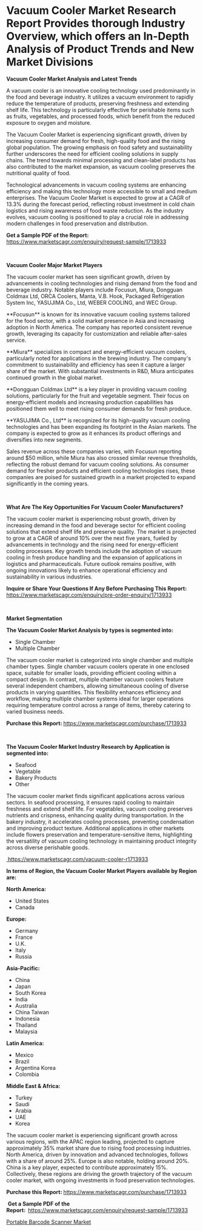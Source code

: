 <p><h1>Vacuum Cooler Market Research Report Provides thorough Industry Overview, which offers an In-Depth Analysis of Product Trends and New Market Divisions</h1></p><p><strong>Vacuum Cooler Market Analysis and Latest Trends</strong></p>
<p><p>A vacuum cooler is an innovative cooling technology used predominantly in the food and beverage industry. It utilizes a vacuum environment to rapidly reduce the temperature of products, preserving freshness and extending shelf life. This technology is particularly effective for perishable items such as fruits, vegetables, and processed foods, which benefit from the reduced exposure to oxygen and moisture.</p><p>The Vacuum Cooler Market is experiencing significant growth, driven by increasing consumer demand for fresh, high-quality food and the rising global population. The growing emphasis on food safety and sustainability further underscores the need for efficient cooling solutions in supply chains. The trend towards minimal processing and clean-label products has also contributed to the market expansion, as vacuum cooling preserves the nutritional quality of food.</p><p>Technological advancements in vacuum cooling systems are enhancing efficiency and making this technology more accessible to small and medium enterprises. The Vacuum Cooler Market is expected to grow at a CAGR of 13.3% during the forecast period, reflecting robust investment in cold chain logistics and rising awareness of food waste reduction. As the industry evolves, vacuum cooling is positioned to play a crucial role in addressing modern challenges in food preservation and distribution.</p></p>
<p><strong>Get a Sample PDF of the Report:&nbsp;</strong> <a href="https://www.marketscagr.com/enquiry/request-sample/1713933?utm_campaign=2235&utm_medium=2&utm_source=Github&utm_content=ia&utm_term=19022025&utm_id=vacuum-cooler">https://www.marketscagr.com/enquiry/request-sample/1713933</a></p>
<p>&nbsp;</p>
<p><strong>Vacuum Cooler Major Market Players</strong></p>
<p><p>The vacuum cooler market has seen significant growth, driven by advancements in cooling technologies and rising demand from the food and beverage industry. Notable players include Focusun, Miura, Dongguan Coldmax Ltd, ORCA Coolers, Manta, V.B. Hook, Packaged Refrigeration System Inc, YASUJIMA Co., Ltd, WEBER COOLING, and WEC Group.</p><p>**Focusun** is known for its innovative vacuum cooling systems tailored for the food sector, with a solid market presence in Asia and increasing adoption in North America. The company has reported consistent revenue growth, leveraging its capacity for customization and reliable after-sales service. </p><p>**Miura** specializes in compact and energy-efficient vacuum coolers, particularly noted for applications in the brewing industry. The company's commitment to sustainability and efficiency has seen it capture a larger share of the market. With substantial investments in R&D, Miura anticipates continued growth in the global market.</p><p>**Dongguan Coldmax Ltd** is a key player in providing vacuum cooling solutions, particularly for the fruit and vegetable segment. Their focus on energy-efficient models and increasing production capabilities has positioned them well to meet rising consumer demands for fresh produce.</p><p>**YASUJIMA Co., Ltd** is recognized for its high-quality vacuum cooling technologies and has been expanding its footprint in the Asian markets. The company is expected to grow as it enhances its product offerings and diversifies into new segments.</p><p>Sales revenue across these companies varies, with Focusun reporting around $50 million, while Miura has also crossed similar revenue thresholds, reflecting the robust demand for vacuum cooling solutions. As consumer demand for fresher products and efficient cooling technologies rises, these companies are poised for sustained growth in a market projected to expand significantly in the coming years.</p></p>
<p>&nbsp;</p>
<p><strong>What Are The Key Opportunities For Vacuum Cooler Manufacturers?</strong></p>
<p><p>The vacuum cooler market is experiencing robust growth, driven by increasing demand in the food and beverage sector for efficient cooling solutions that extend shelf life and preserve quality. The market is projected to grow at a CAGR of around 10% over the next five years, fueled by advancements in technology and the rising need for energy-efficient cooling processes. Key growth trends include the adoption of vacuum cooling in fresh produce handling and the expansion of applications in logistics and pharmaceuticals. Future outlook remains positive, with ongoing innovations likely to enhance operational efficiency and sustainability in various industries.</p></p>
<p><strong>Inquire or Share Your Questions If Any Before Purchasing This Report:</strong> <a href="https://www.marketscagr.com/enquiry/pre-order-enquiry/1713933?utm_campaign=2235&utm_medium=2&utm_source=Github&utm_content=ia&utm_term=19022025&utm_id=vacuum-cooler">https://www.marketscagr.com/enquiry/pre-order-enquiry/1713933</a></p>
<p>&nbsp;</p>
<p><strong>Market Segmentation</strong></p>
<p><strong>The Vacuum Cooler Market Analysis by types is segmented into:</strong></p>
<p><ul><li>Single Chamber</li><li>Multiple Chamber</li></ul></p>
<p><p>The vacuum cooler market is categorized into single chamber and multiple chamber types. Single chamber vacuum coolers operate in one enclosed space, suitable for smaller loads, providing efficient cooling within a compact design. In contrast, multiple chamber vacuum coolers feature several independent chambers, allowing simultaneous cooling of diverse products in varying quantities. This flexibility enhances efficiency and workflow, making multiple chamber systems ideal for larger operations requiring temperature control across a range of items, thereby catering to varied business needs.</p></p>
<p><strong>Purchase this Report:&nbsp;</strong><a href="https://www.marketscagr.com/purchase/1713933?utm_campaign=2235&utm_medium=2&utm_source=Github&utm_content=ia&utm_term=19022025&utm_id=vacuum-cooler">https://www.marketscagr.com/purchase/1713933</a></p>
<p>&nbsp;</p>
<p><strong>The Vacuum Cooler Market Industry Research by Application is segmented into:</strong></p>
<p><ul><li>Seafood</li><li>Vegetable</li><li>Bakery Products</li><li>Other</li></ul></p>
<p><p>The vacuum cooler market finds significant applications across various sectors. In seafood processing, it ensures rapid cooling to maintain freshness and extend shelf life. For vegetables, vacuum cooling preserves nutrients and crispness, enhancing quality during transportation. In the bakery industry, it accelerates cooling processes, preventing condensation and improving product texture. Additional applications in other markets include flowers preservation and temperature-sensitive items, highlighting the versatility of vacuum cooling technology in maintaining product integrity across diverse perishable goods.</p></p>
<p><a href="https://www.marketscagr.com/vacuum-cooler-r1713933?utm_campaign=2235&utm_medium=2&utm_source=Github&utm_content=ia&utm_term=19022025&utm_id=vacuum-cooler">&nbsp;https://www.marketscagr.com/vacuum-cooler-r1713933</a></p>
<p><strong>In terms of Region, the Vacuum Cooler Market Players available by Region are:</strong></p>
<p>
    <p> <strong> North America: </strong>
        <ul>
            <li>United States</li>
            <li>Canada</li>
        </ul>
        </p> 
    <p> <strong> Europe: </strong>
        <ul>
            <li>Germany</li>
            <li>France</li>
            <li>U.K.</li>
            <li>Italy</li>
            <li>Russia</li>
        </ul>
        </p> 
    <p> <strong> Asia-Pacific: </strong>
        <ul>
            <li>China</li>
            <li>Japan</li>
            <li>South Korea</li>
            <li>India</li>
            <li>Australia</li>
            <li>China Taiwan</li>
            <li>Indonesia</li>
            <li>Thailand</li>
            <li>Malaysia</li>
        </ul>
        </p> 
    <p> <strong> Latin America: </strong>
        <ul>
            <li>Mexico</li>
            <li>Brazil</li>
            <li>Argentina Korea</li>
            <li>Colombia</li>
        </ul>
        </p> 
    <p> <strong> Middle East & Africa: </strong>
        <ul>
            <li>Turkey</li>
            <li>Saudi</li>
            <li>Arabia</li>
            <li>UAE</li>
            <li>Korea</li>
        </ul>
    </p>
    </p>
<p><p>The vacuum cooler market is experiencing significant growth across various regions, with the APAC region leading, projected to capture approximately 35% market share due to rising food processing industries. North America, driven by innovation and advanced technologies, follows with a share of around 25%. Europe is also notable, holding around 20%. China is a key player, expected to contribute approximately 15%. Collectively, these regions are driving the growth trajectory of the vacuum cooler market, with ongoing investments in food preservation technologies.</p></p>
<p><strong>Purchase this Report: </strong><a href="https://www.marketscagr.com/purchase/1713933?utm_campaign=2235&utm_medium=2&utm_source=Github&utm_content=ia&utm_term=19022025&utm_id=vacuum-cooler">https://www.marketscagr.com/purchase/1713933</a></p>
<p>&nbsp;<strong>Get a Sample PDF of the Report:&nbsp;&nbsp;</strong><a href="https://www.marketscagr.com/enquiry/request-sample/1713933?utm_campaign=2235&utm_medium=2&utm_source=Github&utm_content=ia&utm_term=19022025&utm_id=vacuum-cooler">https://www.marketscagr.com/enquiry/request-sample/1713933</a></p>
<p><strong></strong></p>
<p><p><a href="https://github.com/ilonaenterline65/Market-Research-Report-List-1/blob/main/portable-barcode-scanner-market.md?utm_campaign=2235&utm_medium=2&utm_source=Github&utm_content=ia&utm_term=19022025&utm_id=vacuum-cooler">Portable Barcode Scanner Market</a></p></p>